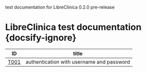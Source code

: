 
test documentation for LibreClinica 0.2.0 pre-release

# LibreClinica test documentation {docsify-ignore}

| ID | title |
| -- | ----- |
| [T001](t001/) |  authentication with username and password |
